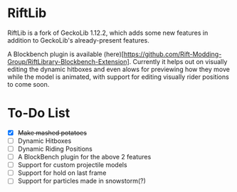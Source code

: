 # RiftLib
RiftLib is a fork of GeckoLib 1.12.2, which adds some new features in addition to GeckoLib's already-present features.

A Blockbench plugin is available (here)[https://github.com/Rift-Modding-Group/RiftLibrary-Blockbench-Extension]. Currently it helps out on visually editing the dynamic hitboxes and even alows for previewing how they move while the model is animated, with support for editing visually rider positions to come soon.

# To-Do List
- [x] ~~Make mashed potatoes~~
- [ ] Dynamic Hitboxes
- [ ] Dynamic Riding Positions
- [ ] A BlockBench plugin for the above 2 features
- [ ] Support for custom projectile models
- [ ] Support for hold on last frame
- [ ] Support for particles made in snowstorm(?)
